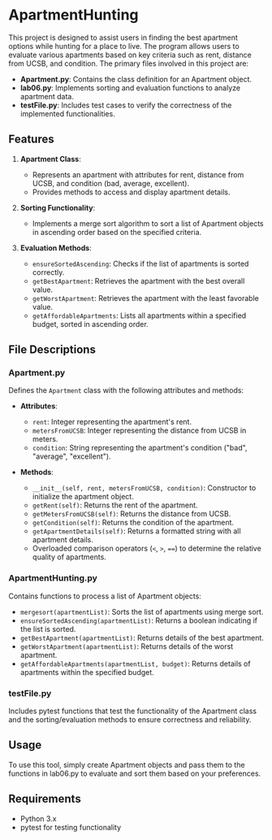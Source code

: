 # ApartmentHunting

This project is designed to assist users in finding the best apartment options while hunting for a place to live. The program allows users to evaluate various apartments based on key criteria such as rent, distance from UCSB, and condition. The primary files involved in this project are:

- **Apartment.py**: Contains the class definition for an Apartment object.
- **lab06.py**: Implements sorting and evaluation functions to analyze apartment data.
- **testFile.py**: Includes test cases to verify the correctness of the implemented functionalities.

## Features

1. **Apartment Class**: 
   - Represents an apartment with attributes for rent, distance from UCSB, and condition (bad, average, excellent).
   - Provides methods to access and display apartment details.

2. **Sorting Functionality**:
   - Implements a merge sort algorithm to sort a list of Apartment objects in ascending order based on the specified criteria.

3. **Evaluation Methods**:
   - `ensureSortedAscending`: Checks if the list of apartments is sorted correctly.
   - `getBestApartment`: Retrieves the apartment with the best overall value.
   - `getWorstApartment`: Retrieves the apartment with the least favorable value.
   - `getAffordableApartments`: Lists all apartments within a specified budget, sorted in ascending order.

## File Descriptions

### Apartment.py
Defines the `Apartment` class with the following attributes and methods:
- **Attributes**:
  - `rent`: Integer representing the apartment's rent.
  - `metersFromUCSB`: Integer representing the distance from UCSB in meters.
  - `condition`: String representing the apartment's condition ("bad", "average", "excellent").
  
- **Methods**:
  - `__init__(self, rent, metersFromUCSB, condition)`: Constructor to initialize the apartment object.
  - `getRent(self)`: Returns the rent of the apartment.
  - `getMetersFromUCSB(self)`: Returns the distance from UCSB.
  - `getCondition(self)`: Returns the condition of the apartment.
  - `getApartmentDetails(self)`: Returns a formatted string with all apartment details.
  - Overloaded comparison operators (`<`, `>`, `==`) to determine the relative quality of apartments.

### ApartmentHunting.py
Contains functions to process a list of Apartment objects:
- `mergesort(apartmentList)`: Sorts the list of apartments using merge sort.
- `ensureSortedAscending(apartmentList)`: Returns a boolean indicating if the list is sorted.
- `getBestApartment(apartmentList)`: Returns details of the best apartment.
- `getWorstApartment(apartmentList)`: Returns details of the worst apartment.
- `getAffordableApartments(apartmentList, budget)`: Returns details of apartments within the specified budget.

### testFile.py
Includes pytest functions that test the functionality of the Apartment class and the sorting/evaluation methods to ensure correctness and reliability.

## Usage
To use this tool, simply create Apartment objects and pass them to the functions in lab06.py to evaluate and sort them based on your preferences.

## Requirements
- Python 3.x
- pytest for testing functionality
